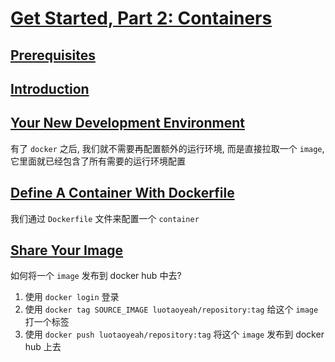# [Get Started, Part 2: Containers](https://docs.docker.com/get-started/part2/)

## [Prerequisites](https://docs.docker.com/get-started/part2/#prerequisites)

## [Introduction](https://docs.docker.com/get-started/part2/#introduction)

## [Your New Development Environment](https://docs.docker.com/get-started/part2/#your-new-development-environment)

有了 `docker` 之后, 我们就不需要再配置额外的运行环境, 而是直接拉取一个 `image`, 它里面就已经包含了所有需要的运行环境配置

## [Define A Container With Dockerfile](https://docs.docker.com/get-started/part2/#define-a-container-with-dockerfile)

我们通过 `Dockerfile` 文件来配置一个 `container`

## [Share Your Image](https://docs.docker.com/get-started/part2/#share-your-image)

如何将一个 `image` 发布到 docker hub 中去?

1. 使用 `docker login` 登录
2. 使用 `docker tag SOURCE_IMAGE luotaoyeah/repository:tag` 给这个 `image` 打一个标签
3. 使用 `docker push luotaoyeah/repository:tag` 将这个 `image` 发布到 docker hub 上去
